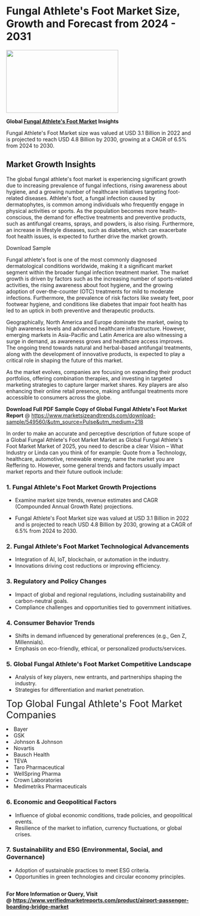 <H1>Fungal Athlete's Foot Market Size, Growth and Forecast from 2024 - 2031</H1><img class="aligncenter size-medium wp-image-584254" src="https://thirdeyenews.in/wp-content/uploads/2024/09/Global-Market-Research-300x168.jpeg" alt="" width="300" height="168" /><p><strong>Global&nbsp;<a href="https://www.marketsizeandtrends.com/download-sample/549560/&amp;utm_source=Pulse&amp;utm_medium=218">Fungal Athlete's Foot Market</a> Insights</strong></p><p>Fungal Athlete's Foot Market size was valued at USD 3.1 Billion in 2022 and is projected to reach USD 4.8 Billion by 2030, growing at a CAGR of 6.5% from 2024 to 2030.</p><p><h2>Market Growth Insights</h2> <p>The global fungal athlete's foot market is experiencing significant growth due to increasing prevalence of fungal infections, rising awareness about hygiene, and a growing number of healthcare initiatives targeting foot-related diseases. Athlete's foot, a fungal infection caused by dermatophytes, is common among individuals who frequently engage in physical activities or sports. As the population becomes more health-conscious, the demand for effective treatments and preventive products, such as antifungal creams, sprays, and powders, is also rising. Furthermore, an increase in lifestyle diseases, such as diabetes, which can exacerbate foot health issues, is expected to further drive the market growth.</p> <p>Download Sample</p> <p>Fungal athlete's foot is one of the most commonly diagnosed dermatological conditions worldwide, making it a significant market segment within the broader fungal infection treatment market. The market growth is driven by factors such as the increasing number of sports-related activities, the rising awareness about foot hygiene, and the growing adoption of over-the-counter (OTC) treatments for mild to moderate infections. Furthermore, the prevalence of risk factors like sweaty feet, poor footwear hygiene, and conditions like diabetes that impair foot health has led to an uptick in both preventive and therapeutic products.</p> <p>Geographically, North America and Europe dominate the market, owing to high awareness levels and advanced healthcare infrastructure. However, emerging markets in Asia-Pacific and Latin America are also witnessing a surge in demand, as awareness grows and healthcare access improves. The ongoing trend towards natural and herbal-based antifungal treatments, along with the development of innovative products, is expected to play a critical role in shaping the future of this market.</p> <p>As the market evolves, companies are focusing on expanding their product portfolios, offering combination therapies, and investing in targeted marketing strategies to capture larger market shares. Key players are also enhancing their online retail presence, making antifungal treatments more accessible to consumers across the globe.</p> <p></p><p><span class=""><strong>Download Full PDF Sample Copy of Global Fungal Athlete's Foot Market Report</strong> @ <a href="https://www.marketsizeandtrends.com/download-sample/549560/&amp;utm_source=Pulse&amp;utm_medium=218" target="_blank">https://www.marketsizeandtrends.com/download-sample/549560/&amp;utm_source=Pulse&amp;utm_medium=218</a></span></p><p>In order to make an accurate and perceptive description of future scope of a Global&nbsp;Fungal Athlete's Foot Market Market as Global&nbsp;Fungal Athlete's Foot Market Market of 2025, you need to describe a clear Vision &ndash; What Industry or Linda can you think of for example: Quote from a Technology, healthcare, automotive, renewable energy, name the market you are Reffering to. However, some general trends and factors usually impact market reports and their future outlook include:</p><h3>1.&nbsp;<strong>Fungal Athlete's Foot Market Growth Projections</strong></h3><ul><li>Examine market size trends, revenue estimates and CAGR (Compounded Annual Growth Rate) projections.</li><li><p>Fungal Athlete's Foot Market size was valued at USD 3.1 Billion in 2022 and is projected to reach USD 4.8 Billion by 2030, growing at a CAGR of 6.5% from 2024 to 2030.</p></li></ul><h3>2.&nbsp;<strong>Fungal Athlete's Foot Market Technological Advancements</strong></h3><ul><li>Integration of AI, IoT, blockchain, or automation in the industry.</li><li>Innovations driving cost reductions or improving efficiency.</li></ul><h3>3.&nbsp;<strong>Regulatory and Policy Changes</strong></h3><ul><li>Impact of global and regional regulations, including sustainability and carbon-neutral goals.</li><li>Compliance challenges and opportunities tied to government initiatives.</li></ul><h3>4.&nbsp;<strong>Consumer Behavior Trends</strong></h3><ul><li>Shifts in demand influenced by generational preferences (e.g., Gen Z, Millennials).</li><li>Emphasis on eco-friendly, ethical, or personalized products/services.</li></ul><h3>5.&nbsp;<strong>Global Fungal Athlete's Foot Market Competitive Landscape</strong></h3><ul><li>Analysis of key players, new entrants, and partnerships shaping the industry.</li><li>Strategies for differentiation and market penetration.</li></ul><p data-pm-slice="1 1 []"><span style="color: inherit; font-family: inherit; font-size: 25px;">Top Global Fungal Athlete's Foot Market Companies</span></p><div class="" data-test-id=""><p><li>Bayer</li><li> GSK</li><li> Johnson & Johnson</li><li> Novartis</li><li> Bausch Health</li><li> TEVA</li><li> Taro Pharmaceutical</li><li> WellSpring Pharma</li><li> Crown Laboratories</li><li> Medimetriks Pharmaceuticals</li></p></div><h3>6.&nbsp;<strong>Economic and Geopolitical Factors</strong></h3><ul><li>Influence of global economic conditions, trade policies, and geopolitical events.</li><li>Resilience of the market to inflation, currency fluctuations, or global crises.</li></ul><h3>7.&nbsp;<strong>Sustainability and ESG (Environmental, Social, and Governance)</strong></h3><ul><li>Adoption of sustainable practices to meet ESG criteria.</li><li>Opportunities in green technologies and circular economy principles.</li></ul><h2><strong style="font-size: 14px;">For More Information or Query, Visit @&nbsp;</strong><a style="background-color: #ffffff; font-size: 14px;" href="https://www.marketsizeandtrends.com/report/fungal-athlete-s-foot-market/" target="_blank">https://www.verifiedmarketreports.com/product/airport-passenger-boarding-bridge-market</a></h2>
